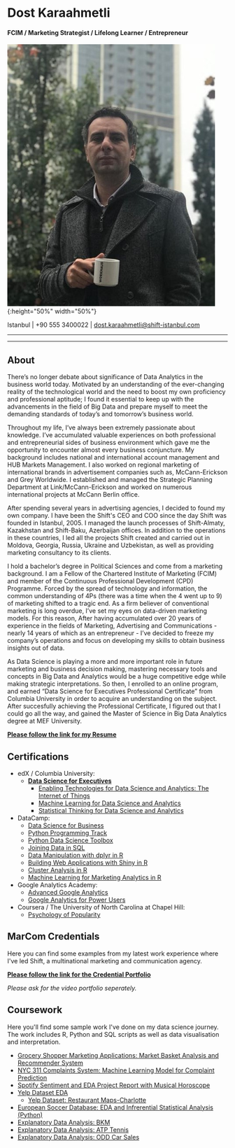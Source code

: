 # Dost Karaahmetli

#### FCIM / Marketing Strategist / Lifelong Learner / Entrepreneur
![](images/bio-photo.jpeg){:height="50%" width="50%"}

Istanbul | +90 555 3400022 | dost.karaahmetli@shift-istanbul.com

-------------------------------------------------------------------------
-------------------------------------------------------------------------

## About

There’s no longer debate about significance of Data Analytics in the business world today. Motivated by an understanding of the ever-changing reality of the technological world and the need to boost my own proficiency and professional aptitude; I found it essential to keep up with the advancements in the field of Big Data and prepare myself to meet the demanding standards of today’s and tomorrow’s business world. 

Throughout my life, I’ve always been extremely passionate about knowledge. I’ve accumulated valuable experiences on both professional and entrepreneurial sides of business environment which gave me the opportunity to encounter almost every business conjuncture. My background includes national and international account management and HUB Markets Management. I also worked on regional marketing of international brands in advertisement companies such as, McCann-Erickson and Grey Worldwide. I established and managed the Strategic Planning Department at Link/McCann-Erickson and worked on numerous international projects at McCann Berlin office.

After spending several years in advertising agencies, I decided to found my own company. I have been the Shift's CEO and COO since the day Shift was founded in Istanbul, 2005. I managed the launch processes of Shift-Almaty, Kazakhstan and Shift-Baku, Azerbaijan offices. In addition to the operations in these countries, I led all the projects Shift created and carried out in Moldova, Georgia, Russia, Ukraine and Uzbekistan, as well as providing marketing consultancy to its clients.

I hold a bachelor’s degree in Political Sciences and come from a marketing background. I am a Fellow of the Chartered Institute of Marketing (FCIM) and member of the Continuous Professional Development (CPD) Programme. Forced by the spread of technology and information, the common understanding of 4Ps (there was a time when the 4 went up to 9) of marketing shifted to a tragic end. As a firm believer of conventional marketing is long overdue, I’ve set my eyes on data-driven marketing models. For this reason, After having accumulated over 20 years of experience in the fields of Marketing, Advertising and Communications - nearly 14 years of which as an entrepreneur - I’ve decided to freeze my company’s operations and focus on developing my skills to obtain business insights out of data. 

As Data Science is playing a more and more important role in future marketing and business decision making, mastering necessary tools and concepts in Big Data and Analytics would be a huge competitive edge while making strategic interpretations. So then, I enrolled to an online program, and earned “Data Science for Executives Professional Certificate” from Columbia University in order to acquire an understanding on the subject. After succesfully achieving the Professional Certificate, I figured out that I could go all the way, and gained the Master of Science in Big Data Analytics degree at MEF University. 

**[Please follow the link for my Resume](https://github.com/dostkaraahmetli/DostWorks/blob/master/files/Dost%20Karaahmetli%20Resume.pdf)**

## Certifications

+ edX / Columbia University:
  + **[Data Science for Executives](https://credentials.edx.org/credentials/57675f823c5f4bd4a84efd512cd58586/)**
    + [Enabling Technologies for Data Science and Analytics: The Internet of Things](https://courses.edx.org/certificates/0b27cb1eb31f4c249e7716b43085ccd7)
    + [Machine Learning for Data Science and Analytics](https://courses.edx.org/certificates/f13fbd0a43664309a010c733edb65508)
    + [Statistical Thinking for Data Science and Analytics](https://courses.edx.org/certificates/ed15335150184367907dbcc4edd5d796)    
+ DataCamp:
  + [Data Science for Business](https://www.datacamp.com/statement-of-accomplishment/course/709fa0c57a4b6dc541bac00b18f064facdb1fe3f)
  + [Python Programming Track](https://www.datacamp.com/statement-of-accomplishment/track/29c1d03cbfbe4f2d19a779b8d4436449948e0d13)
  + [Python Data Science Toolbox](https://www.datacamp.com/statement-of-accomplishment/course/c641db2a4ff377b9cd354bff1dfbc636e1246c88)
  + [Joining Data in SQL](https://www.datacamp.com/statement-of-accomplishment/course/ac1e8b6fa14e7dc65f0331a9c80f419a254c4fad)
  + [Data Manipulation with dplyr in R](https://www.datacamp.com/statement-of-accomplishment/course/5d627146c0d764b31c9532cd3985e7a2b3240810)
  + [Building Web Applications with Shiny in R](https://www.datacamp.com/statement-of-accomplishment/course/d36fcc5f946c628d7af56c6dcf8c6858ee97a6f3)
  + [Cluster Analysis in R](https://www.datacamp.com/statement-of-accomplishment/course/3ef069e25321fc58d21993f345ee5641d98a9c0a)
  + [Machine Learning for Marketing Analytics in R](https://www.datacamp.com/statement-of-accomplishment/course/9d5d4820c2c0b2be6afee5dab99b087cfd5b41ba)
+ Google Analytics Academy:
  + [Advanced Google Analytics](https://analytics.google.com/analytics/academy/certificate/tPXPrNbhSvKtyyy0P4IejQ)
  + [Google Analytics for Power Users](https://analytics.google.com/analytics/academy/certificate/Z2iscHoXTIie6o0D8d6Zdg)
+ Coursera / The University of North Carolina at Chapel Hill:
  + [Psychology of Popularity](https://www.coursera.org/account/accomplishments/verify/UYTAPHB86H3X)

## MarCom Credentials

Here you can find some examples from my latest work experience where I've led Shift, a multinational marketing and communication agency. 

**[Please follow the link for the Credential Portfolio](https://github.com/dostkaraahmetli/DostWorks/blob/master/files/DostMarComPortfolioShiftLowRes.pdf)**

*Please ask for the video portfolio seperately.*


## Coursework
Here you'll find some sample work I've done on my data science journey. The work includes R, Python and SQL scripts as well as data visualisation and interpretation.

+ [Grocery Shopper Marketing Applications: Market Basket Analysis and Recommender System](https://github.com/dostkaraahmetli/DostWorks/blob/master/files/Capstone%20Report%20Dost%20Karaahmetli.pdf)
+ [NYC 311 Complaints System: Machine Learning Model for Complaint Prediction](https://dostkaraahmetli.github.io/DostWorks/files/311%20Complaints%20System%20to%20HPD)
+ [Spotify Sentiment and EDA Project Report with Musical Horoscope](https://dostkaraahmetli.github.io/DostWorks/files/spoRify-Gr-Pr-Final-Report.html)
+ [Yelp Dataset EDA](https://dostkaraahmetli.github.io/DostWorks/files/BDM505SpoRifyTermProject.html)
  + [Yelp Dataset: Restaurant Maps-Charlotte](https://dostkaraahmetli.github.io/DostWorks/files/maps.html)
+ [European Soccer Database: EDA and Infrerential Statistical Analysis (Python)](https://dostkaraahmetli.github.io/DostWorks/files/DKFinalBDA507.html)
+ [Explanatory Data Analysis: BKM](https://dostkaraahmetli.github.io/DostWorks/files/BKM-Assignmment.html)
+ [Explanatory Data Analysis: ATP Tennis](https://dostkaraahmetli.github.io/DostWorks/files/ATP2017.html)
+ [Explanatory Data Analysis: ODD Car Sales](https://dostkaraahmetli.github.io/DostWorks/files/ODD%20Car%20Sales%20Assignment.html)

